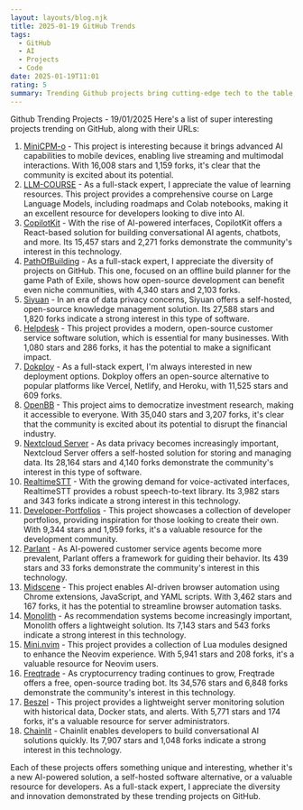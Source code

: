 ```yaml
---
layout: layouts/blog.njk
title: 2025-01-19 GitHub Trends
tags:
  - GitHub
  - AI
  - Projects
  - Code
date: 2025-01-19T11:01
rating: 5
summary: Trending Github projects bring cutting-edge tech to the table, with **MiniCPM-o** and **LLM-COURSE** leading the charge in AI innovation, while **CopilotKit** and **Chainlit** enable conversational AI solutions, and **Siyuan** and **Nextcloud Server** prioritize data privacy, showcasing the community's enthusiasm for diverse and innovative projects with thousands of stars and forks, driving progress in fields like AI, customer service, and data management.
---
```

Github Trending Projects - 19/01/2025
Here's a list of super interesting projects trending on GitHub, along with their URLs:
1. [MiniCPM-o](https://github.com/OpenBMB/MiniCPM-o "A GPT-4o Level MLLM for Vision, Speech and Multimodal Live Streaming on Your Phone") - This project is interesting because it brings advanced AI capabilities to mobile devices, enabling live streaming and multimodal interactions. With 16,008 stars and 1,159 forks, it's clear that the community is excited about its potential.
2. [LLM-COURSE](https://github.com/mlabonne/llm-course "Course to get into Large Language Models (LLMs) with roadmaps and Colab notebooks") - As a full-stack expert, I appreciate the value of learning resources. This project provides a comprehensive course on Large Language Models, including roadmaps and Colab notebooks, making it an excellent resource for developers looking to dive into AI.
3. [CopilotKit](https://github.com/CopilotKit/CopilotKit "React UI + elegant infrastructure for AI Copilots, in-app AI agents, AI chatbots, and AI-powered Textareas") - With the rise of AI-powered interfaces, CopilotKit offers a React-based solution for building conversational AI agents, chatbots, and more. Its 15,457 stars and 2,271 forks demonstrate the community's interest in this technology.
4. [PathOfBuilding](https://github.com/PathOfBuildingCommunity/PathOfBuilding "Offline build planner for Path of Exile") - As a full-stack expert, I appreciate the diversity of projects on GitHub. This one, focused on an offline build planner for the game Path of Exile, shows how open-source development can benefit even niche communities, with 4,340 stars and 2,103 forks.
5. [Siyuan](https://github.com/siyuan-note/siyuan "A privacy-first, self-hosted, fully open source personal knowledge management software") - In an era of data privacy concerns, Siyuan offers a self-hosted, open-source knowledge management solution. Its 27,588 stars and 1,820 forks indicate a strong interest in this type of software.
6. [Helpdesk](https://github.com/frappe/helpdesk "Modern, Streamlined, Free and Open Source Customer Service Software") - This project provides a modern, open-source customer service software solution, which is essential for many businesses. With 1,080 stars and 286 forks, it has the potential to make a significant impact.
7. [Dokploy](https://github.com/Dokploy/dokploy "Open Source Alternative to Vercel, Netlify and Heroku") - As a full-stack expert, I'm always interested in new deployment options. Dokploy offers an open-source alternative to popular platforms like Vercel, Netlify, and Heroku, with 11,525 stars and 609 forks.
8. [OpenBB](https://github.com/OpenBB-finance/OpenBB "Investment Research for Everyone, Everywhere") - This project aims to democratize investment research, making it accessible to everyone. With 35,040 stars and 3,207 forks, it's clear that the community is excited about its potential to disrupt the financial industry.
9. [Nextcloud Server](https://github.com/nextcloud/server "Nextcloud server, a safe home for all your data") - As data privacy becomes increasingly important, Nextcloud Server offers a self-hosted solution for storing and managing data. Its 28,164 stars and 4,140 forks demonstrate the community's interest in this type of software.
10. [RealtimeSTT](https://github.com/KoljaB/RealtimeSTT "A robust, efficient, low-latency speech-to-text library") - With the growing demand for voice-activated interfaces, RealtimeSTT provides a robust speech-to-text library. Its 3,982 stars and 343 forks indicate a strong interest in this technology.
11. [Developer-Portfolios](https://github.com/emmabostian/developer-portfolios "A list of developer portfolios for your inspiration") - This project showcases a collection of developer portfolios, providing inspiration for those looking to create their own. With 9,344 stars and 1,959 forks, it's a valuable resource for the development community.
12. [Parlant](https://github.com/emcie-co/parlant "The behavior guidance framework for customer-facing LLM agents") - As AI-powered customer service agents become more prevalent, Parlant offers a framework for guiding their behavior. Its 439 stars and 33 forks demonstrate the community's interest in this technology.
13. [Midscene](https://github.com/web-infra-dev/midscene "AI-Driven Browser Automation with Chrome Extensions, JavaScript, and YAML Scripts") - This project enables AI-driven browser automation using Chrome extensions, JavaScript, and YAML scripts. With 3,462 stars and 167 forks, it has the potential to streamline browser automation tasks.
14. [Monolith](https://github.com/bytedance/monolith "A Lightweight Recommendation System") - As recommendation systems become increasingly important, Monolith offers a lightweight solution. Its 7,143 stars and 543 forks indicate a strong interest in this technology.
15. [Mini.nvim](https://github.com/echasnovski/mini.nvim "Library of 40+ independent Lua modules improving overall Neovim experience") - This project provides a collection of Lua modules designed to enhance the Neovim experience. With 5,941 stars and 208 forks, it's a valuable resource for Neovim users.
16. [Freqtrade](https://github.com/freqtrade/freqtrade "Free, open source crypto trading bot") - As cryptocurrency trading continues to grow, Freqtrade offers a free, open-source trading bot. Its 34,576 stars and 6,848 forks demonstrate the community's interest in this technology.
17. [Beszel](https://github.com/henrygd/beszel "Lightweight server monitoring hub with historical data, docker stats, and alerts") - This project provides a lightweight server monitoring solution with historical data, Docker stats, and alerts. With 5,771 stars and 174 forks, it's a valuable resource for server administrators.
18. [Chainlit](https://github.com/Chainlit/chainlit "Build Conversational AI in minutes") - Chainlit enables developers to build conversational AI solutions quickly. Its 7,907 stars and 1,048 forks indicate a strong interest in this technology.

Each of these projects offers something unique and interesting, whether it's a new AI-powered solution, a self-hosted software alternative, or a valuable resource for developers. As a full-stack expert, I appreciate the diversity and innovation demonstrated by these trending projects on GitHub.



